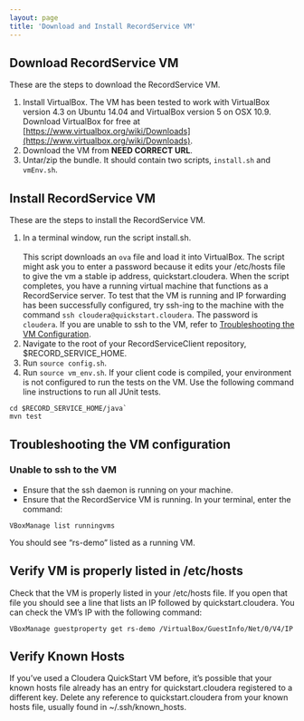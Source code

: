 ```yaml
---
layout: page
title: 'Download and Install RecordService VM'
---
```


## Download RecordService VM

These are the steps to download the RecordService VM.

1. Install VirtualBox. The VM has been tested to work with VirtualBox version 4.3 on Ubuntu 14.04 and VirtualBox version 5 on OSX 10.9. Download VirtualBox for free at [https://www.virtualbox.org/wiki/Downloads](https://www.virtualbox.org/wiki/Downloads).
1. Download the VM from **NEED CORRECT URL**.	 
1. Untar/zip the bundle. It should contain two scripts, `install.sh` and `vmEnv.sh`.

## Install RecordService VM
These are the steps to install the RecordService VM.

1. In a terminal window, run the script install.sh.<br/><br/>
This script downloads an `ova` file and load it into VirtualBox. The script might ask you to enter a password because it edits your /etc/hosts file to give the vm a stable ip address, quickstart.cloudera. When the script completes, you  have a running virtual machine that functions as a RecordService server. To test that the VM is running and IP forwarding has been successfully configured, try ssh-ing to the machine with the command `ssh cloudera@quickstart.cloudera`. The password is `cloudera`. If you are unable to ssh to the VM, refer to  [Troubleshooting the VM Configuration](#troubleshooting-the-vm-configuration).
1. Navigate to the root of your RecordServiceClient repository, $RECORD_SERVICE_HOME.
1. Run `source config.sh`.
1. Run `source vm_env.sh`.
If your client code is compiled, your environment is not configured to run the tests on the VM. Use the following command line instructions to run all JUnit tests.

```
cd $RECORD_SERVICE_HOME/java`
mvn test
```

## Troubleshooting the VM configuration

### Unable to ssh to the VM
* Ensure that the ssh daemon is running on your machine.
* Ensure that the RecordService VM is running. In your terminal, enter the command: 
```
VBoxManage list runningvms
```
You should see “rs-demo” listed as a running VM.

## Verify VM is properly listed in /etc/hosts

Check that the VM is properly listed in your /etc/hosts file. If you open that file you should see a line that lists an IP followed by quickstart.cloudera. You can check the VM’s IP with the following command:
```
VBoxManage guestproperty get rs-demo /VirtualBox/GuestInfo/Net/0/V4/IP
```

## Verify Known Hosts

If you’ve used a Cloudera QuickStart VM before, it’s possible that your known hosts file already has an entry for quickstart.cloudera registered to a different key. Delete any reference to quickstart.cloudera from your known hosts file, usually found in ~/.ssh/known_hosts.
